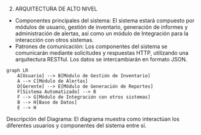 2. ARQUITECTURA DE ALTO NIVEL

- Componentes principales del sistema: El sistema estará compuesto por módulos de usuario, gestión de inventario, generación de informes y administración de alertas, así como un módulo de Integración para la interacción con otros sistemas.
- Patrones de comunicación: Los componentes del sistema se comunicarán mediante solicitudes y respuestas HTTP, utilizando una arquitectura RESTful. Los datos se intercambiarán en formato JSON.

```mermaid
graph LR
    A[Usuario] --> B[Módulo de Gestión de Inventario]
    A --> C[Módulo de Alertas]
    D[Gerente] --> E[Módulo de Generación de Reportes]
    F[Sistema Automatizado] --> B
    F --> G[Módulo de Integración con otros sistemas]
    B --> H[Base de Datos]
    E --> H
```
Descripción del Diagrama: El diagrama muestra como interactúan los diferentes usuarios y componentes del sistema entre sí.